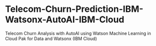 # Telecom-Churn-Prediction-IBM-Watsonx-AutoAI-IBM-Cloud
 Telecom Churn Analysis with AutoAI using Watson Machine Learning in Cloud Pak for Data and Watsonx (IBM Cloud)
